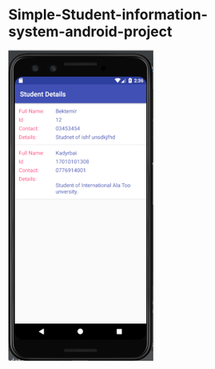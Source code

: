 # Simple-Student-information-system-android-project
![alt text](https://github.com/kadyrbai1/students_list/blob/master/Screenshot_2019-12-21_14-36-06.png)
